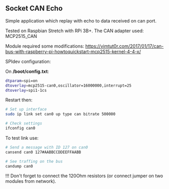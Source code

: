 ## Socket CAN Echo

Simple application which replay with echo to data received on can port.

Tested on Raspbian Stretch with RPi 3B+. The CAN adapter used: MCP2515_CAN

Module required some modifications:
https://vimtut0r.com/2017/01/17/can-bus-with-raspberry-pi-howtoquickstart-mcp2515-kernel-4-4-x/

SPIdev configuration:

On **/boot/config.txt**:

```bash
dtparam=spi=on
dtoverlay=mcp2515-can0,oscillator=16000000,interrupt=25
dtoverlay=spi1-1cs
```

Restart then:

```bash
# Set up interface
sudo ip link set can0 up type can bitrate 500000

# Check settings
ifconfig can0
```

To test link use:

```bash
# Send a message with ID 127 on can0
cansend can0 127#AABBCCDDEEFFAABB

# See traffing on the bus
candump can0
```

!!! Don't forget to connect the 120Ohm resistors (or connect jumper on two modules from network).